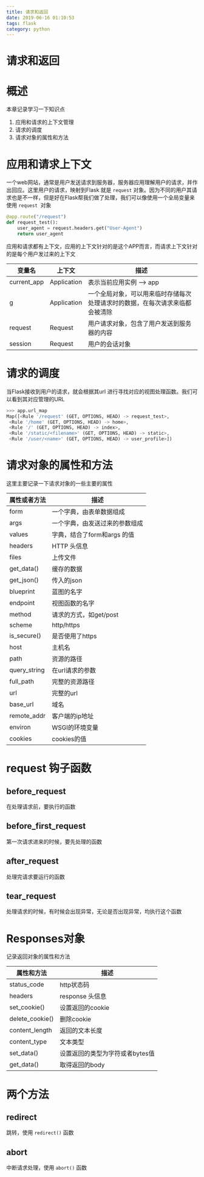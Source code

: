```yaml
---
title: 请求和返回
date: 2019-06-16 01:10:53
tags: flask
category: python
---
```

# 请求和返回
# 概述
本章记录学习一下知识点

1. 应用和请求的上下文管理
1. 请求的调度
1. 请求对象的属性和方法


# 应用和请求上下文
一个web网站，通常是用户发送请求到服务器，服务器应用理解用户的请求，并作出回应。这里用户的请求，映射到Flask 就是 `request` 对象。因为不同的用户其请求也是不一样，但是好在Flask帮我们做了处理，我们可以像使用一个全局变量来使用 `request`  对象
```python
@app.route("/request")
def request_test():
    user_agent = request.headers.get("User-Agent")
    return user_agent
```
应用和请求都有上下文，应用的上下文针对的是这个APP而言，而请求上下文针对的是每个用户发过来的上下文

| 变量名 | 上下文 | 描述 |
| --- | --- | --- |
| current_app | Application | 表示当前应用实例 —> app |
| g | Application | 一个全局对象，可以用来临时存储每次处理请求时的数据，在每次请求来临都会被清除 |
| request | Request | 用户请求对象，包含了用户发送到服务器的内容 |
| session | Request | 用户的会话对象 |


# 请求的调度
当Flask接收到用户的请求，就会根据其url 进行寻找对应的视图处理函数。我们可以看到其对应管理的URL
```python
>>> app.url_map
Map([<Rule '/request' (GET, OPTIONS, HEAD) -> request_test>,
 <Rule '/home' (GET, OPTIONS, HEAD) -> home>,
 <Rule '/' (GET, OPTIONS, HEAD) -> index>,
 <Rule '/static/<filename>' (GET, OPTIONS, HEAD) -> static>,
 <Rule '/user/<name>' (GET, OPTIONS, HEAD) -> user_profile>])
```


# 请求对象的属性和方法
这里主要记录一下请求对象的一些主要的属性

| 属性或者方法 | 描述 |
| --- | --- |
| form | 一个字典，由表单数据组成 |
| args | 一个字典，由发送过来的参数组成 |
| values | 字典，结合了form和args 的值 |
| headers | HTTP 头信息 |
| files | 上传文件 |
| get_data() | 缓存的数据 |
| get_json() | 传入的json |
| blueprint | 蓝图的名字 |
| endpoint | 视图函数的名字 |
| method | 请求的方式，如get/post |
| scheme | http/https |
| is_secure() | 是否使用了https |
| host | 主机名 |
| path | 资源的路径 |
| query_string | 在url请求的参数 |
| full_path | 完整的资源路径 |
| url | 完整的url |
| base_url | 域名 |
| remote_addr | 客户端的ip地址 |
| environ | WSGI的环境变量 |
| cookies | cookies的值 |


# request 钩子函数

## before_request
在处理请求前，要执行的函数

## before_first_request
第一次请求进来的时候，要先处理的函数

## after_request
处理完请求要运行的函数

## tear_request
处理请求的时候，有时候会出现异常，无论是否出现异常，均执行这个函数


# Responses对象
记录返回对象的属性和方法

| 属性和方法 | 描述 |
| --- | --- |
| status_code | http状态码 |
| headers | response 头信息 |
| set_cookie() | 设置返回的cookie |
| delete_cookie() | 删除cookie |
| content_length | 返回的文本长度 |
| content_type | 文本类型 |
| set_data() | 设置返回的类型为字符或者bytes值 |
| get_data() | 取得返回的body |


# 两个方法

## redirect
跳转，使用 `redirect()` 函数


## abort
中断请求处理，使用 `abort()` 函数
